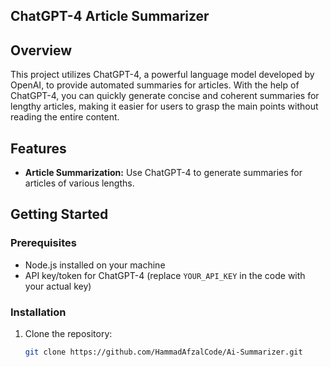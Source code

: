 ## ChatGPT-4 Article Summarizer

## Overview

This project utilizes ChatGPT-4, a powerful language model developed by OpenAI, to provide automated summaries for articles. With the help of ChatGPT-4, you can quickly generate concise and coherent summaries for lengthy articles, making it easier for users to grasp the main points without reading the entire content.

## Features

- **Article Summarization:** Use ChatGPT-4 to generate summaries for articles of various lengths.

## Getting Started

### Prerequisites

- Node.js installed on your machine
- API key/token for ChatGPT-4 (replace `YOUR_API_KEY` in the code with your actual key)

### Installation

1. Clone the repository:

   ```bash
   git clone https://github.com/HammadAfzalCode/Ai-Summarizer.git
   ```
